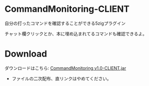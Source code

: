 # CommandMonitoring-CLIENT
自分の打ったコマンドを確認することができる5zigプラグイン

チャット欄クリックとか、本に埋め込まれてるコマンドも確認できるよ。

# Download
ダウンロードはこちら: <a href="https://github.com/SimplyRin/CommandMonitoring-CLIENT/raw/master/jar/CommandMonitoring%20v1.0-CLIENT.jar">CommandMonitoring v1.0-CLIENT.jar<a/><br>
- ファイルの二次配布、直リンクはやめてください。
